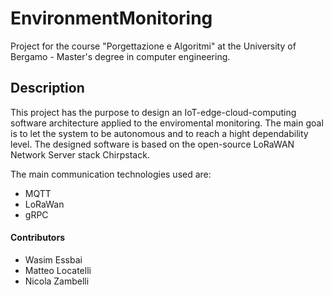 # EnvironmentMonitoring
Project for the course "Porgettazione e Algoritmi" at the University of Bergamo - Master's degree in computer engineering.
## Description
This project has the purpose to design an IoT-edge-cloud-computing software architecture applied to the enviromental monitoring.
The main goal is to let the system to be autonomous and to reach a hight dependability level.
The designed software is based on the open-source LoRaWAN Network Server stack Chirpstack.

The main communication technologies used are:
- MQTT
- LoRaWan
- gRPC

#### Contributors
- Wasim Essbai
- Matteo Locatelli
- Nicola Zambelli
